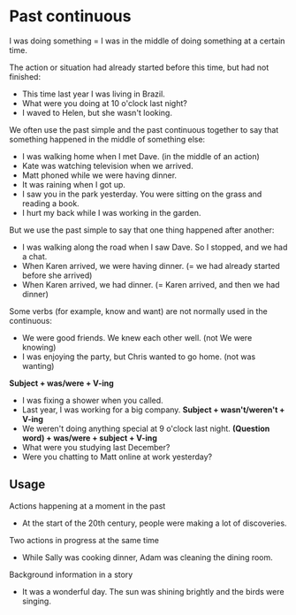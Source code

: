 # Past continuous

I was doing something = I was in the middle of doing something at a certain time.  

The action or situation had already started before this time, but had not finished:  
* This time last year I was living in Brazil.
* What were you doing at 10 o'clock last night?
* I waved to Helen, but she wasn't looking.
  
We often use the past simple and the past continuous together to say that something happened in the middle of something else:  
* I was walking home when I met Dave. (in the middle of an action)
* Kate was watching television when we arrived.
* Matt phoned while we were having dinner.
* It was raining when I got up.
* I saw you in the park yesterday. You were sitting on the grass and reading a book.
* I hurt my back while I was working in the garden.


But we use the past simple to say that one thing happened after another:
* I was walking along the road when I saw Dave. So I stopped, and we had a chat.
* When Karen arrived, we were having dinner. (= we had already started before she arrived)
* When Karen arrived, we had dinner. (= Karen arrived, and then we had dinner)

Some verbs (for example, know and want) are not normally used in the continuous:
* We were good friends. We knew each other well. (not We were knowing)
* I was enjoying the party, but Chris wanted to go home. (not was wanting)

**Subject + was/were + V-ing**
* I was fixing a shower when you called.
* Last year, I was working for a big company.
**Subject + wasn't/weren't + V-ing** 
* We weren't doing anything special at 9 o'clock last night.
**(Question word) + was/were + subject + V-ing**
* What were you studying last December?
* Were you chatting to Matt online at work yesterday?

## Usage

Actions happening at a moment in the past
- At the start of the 20th century, people were making a lot of discoveries.

Two actions in progress at the same time
- While Sally was cooking dinner, Adam was cleaning the dining room.

Background information in a story
- It was a wonderful day. The sun was shining brightly and the birds were singing.
